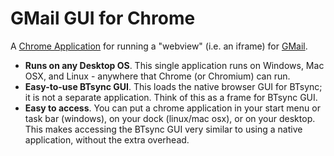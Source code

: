 GMail GUI for Chrome
====================

A [Chrome Application](https://developer.chrome.com/apps/about_apps) for running a "webview" (i.e. an iframe) for [GMail](https://mail.google.com).


- **Runs on any Desktop OS**. This single application runs on Windows, Mac OSX, and Linux - anywhere that Chrome (or Chromium) can run.
- **Easy-to-use BTsync GUI**. This loads the native browser GUI for BTsync; it is not a separate application. Think of this as a frame for BTsync GUI.
- **Easy to access**. You can put a chrome application in your start menu or task bar (windows), on your dock (linux/mac osx), or on your desktop. This makes accessing the BTsync GUI very similar to using a native application, without the extra overhead.
